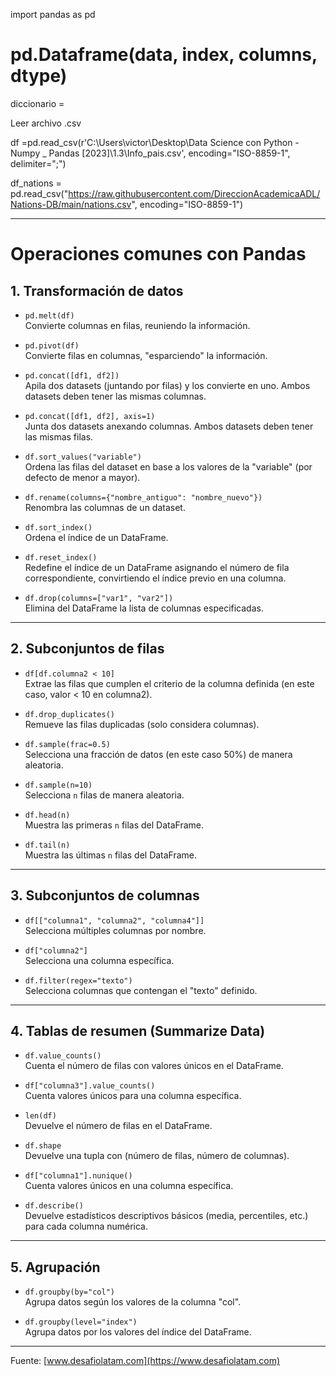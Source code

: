 import pandas as pd

# pd.Dataframe(data, index, columns, dtype)

diccionario = 

Leer archivo .csv

df =pd.read_csv(r'C:\Users\victor\Desktop\Data Science con Python - Numpy _ Pandas [2023]\1.3\Info_pais.csv', encoding="ISO-8859-1", delimiter=";")

df_nations = pd.read_csv("https://raw.githubusercontent.com/DireccionAcademicaADL/Nations-DB/main/nations.csv", encoding="ISO-8859-1")

----------------------------------------------------------------------------------------------------------------------


# Operaciones comunes con Pandas

## 1. Transformación de datos

- `pd.melt(df)`  
  Convierte columnas en filas, reuniendo la información.

- `pd.pivot(df)`  
  Convierte filas en columnas, "esparciendo" la información.

- `pd.concat([df1, df2])`  
  Apila dos datasets (juntando por filas) y los convierte en uno. Ambos datasets deben tener las mismas columnas.

- `pd.concat([df1, df2], axis=1)`  
  Junta dos datasets anexando columnas. Ambos datasets deben tener las mismas filas.

- `df.sort_values("variable")`  
  Ordena las filas del dataset en base a los valores de la "variable" (por defecto de menor a mayor).

- `df.rename(columns={"nombre_antiguo": "nombre_nuevo"})`  
  Renombra las columnas de un dataset.

- `df.sort_index()`  
  Ordena el índice de un DataFrame.

- `df.reset_index()`  
  Redefine el índice de un DataFrame asignando el número de fila correspondiente, convirtiendo el índice previo en una columna.

- `df.drop(columns=["var1", "var2"])`  
  Elimina del DataFrame la lista de columnas especificadas.

---

## 2. Subconjuntos de filas

- `df[df.columna2 < 10]`  
  Extrae las filas que cumplen el criterio de la columna definida (en este caso, valor < 10 en columna2).

- `df.drop_duplicates()`  
  Remueve las filas duplicadas (solo considera columnas).

- `df.sample(frac=0.5)`  
  Selecciona una fracción de datos (en este caso 50%) de manera aleatoria.

- `df.sample(n=10)`  
  Selecciona `n` filas de manera aleatoria.

- `df.head(n)`  
  Muestra las primeras `n` filas del DataFrame.

- `df.tail(n)`  
  Muestra las últimas `n` filas del DataFrame.

---

## 3. Subconjuntos de columnas

- `df[["columna1", "columna2", "columna4"]]`  
  Selecciona múltiples columnas por nombre.

- `df["columna2"]`  
  Selecciona una columna específica.

- `df.filter(regex="texto")`  
  Selecciona columnas que contengan el "texto" definido.

---

## 4. Tablas de resumen (Summarize Data)

- `df.value_counts()`  
  Cuenta el número de filas con valores únicos en el DataFrame.

- `df["columna3"].value_counts()`  
  Cuenta valores únicos para una columna específica.

- `len(df)`  
  Devuelve el número de filas en el DataFrame.

- `df.shape`  
  Devuelve una tupla con (número de filas, número de columnas).

- `df["columna1"].nunique()`  
  Cuenta valores únicos en una columna específica.

- `df.describe()`  
  Devuelve estadísticos descriptivos básicos (media, percentiles, etc.) para cada columna numérica.

---

## 5. Agrupación

- `df.groupby(by="col")`  
  Agrupa datos según los valores de la columna "col".

- `df.groupby(level="index")`  
  Agrupa datos por los valores del índice del DataFrame.

---

Fuente: [www.desafiolatam.com](https://www.desafiolatam.com)